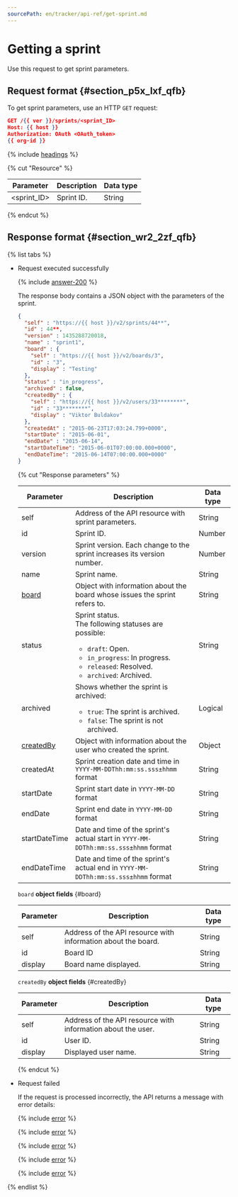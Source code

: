 ```yaml
---
sourcePath: en/tracker/api-ref/get-sprint.md
---
```

# Getting a sprint

Use this request to get sprint parameters.

## Request format {#section_p5x_lxf_qfb}

To get sprint parameters, use an HTTP `GET` request:

```json
GET /{{ ver }}/sprints/<sprint_ID>
Host: {{ host }}
Authorization: OAuth <OAuth_token>
{{ org-id }}
```

{% include [headings](../_includes/tracker/api/headings.md) %}

{% cut "Resource" %}

| Parameter | Description | Data type |
--- | --- | ---
| \<sprint_ID\> | Sprint ID. | String |

{% endcut %}

## Response format {#section_wr2_2zf_qfb}

{% list tabs %}

- Request executed successfully

   {% include [answer-200](../_includes/tracker/api/answer-200.md) %}

   The response body contains a JSON object with the parameters of the sprint.

   ```json
   {
     "self" : "https://{{ host }}/v2/sprints/44**",
     "id" : 44**,
     "version" : 1435288720018,
     "name" : "sprint1",
     "board" : {
       "self" : "https://{{ host }}/v2/boards/3",
       "id" : "3",
       "display" : "Testing"
     },
     "status" : "in_progress",
     "archived" : false,
     "createdBy" : {
       "self" : "https://{{ host }}/v2/users/33********",
       "id" : "33********",
       "display" : "Viktor Buldakov"
     },
     "createdAt" : "2015-06-23T17:03:24.799+0000",
     "startDate" : "2015-06-01",
     "endDate" : "2015-06-14",
     "startDateTime": "2015-06-01T07:00:00.000+0000",
     "endDateTime": "2015-06-14T07:00:00.000+0000"
   }
   ```

   {% cut "Response parameters" %}

   | Parameter | Description | Data type |
   -------- | -------- | ----------
   | self | Address of the API resource with sprint parameters. | String |
   | id | Sprint ID. | Number |
   | version | Sprint version. Each change to the sprint increases its version number. | Number |
   | name | Sprint name. | String |
   | [board](#board) | Object with information about the board whose issues the sprint refers to. | String |
   | status | Sprint status. <br/>The following statuses are possible:<ul><li>`draft`: Open.</li><li>`in_progress`: In progress.</li><li>`released`: Resolved.</li><li>`archived`: Archived.</li></ul> | String |
   | archived | Shows whether the sprint is archived:<ul><li>`true`: The sprint is archived.</li><li>`false`: The sprint is not archived.</li></ul> | Logical |
   | [createdBy](#createdBy) | Object with information about the user who created the sprint. | Object |
   | createdAt | Sprint creation date and time in ```YYYY-MM-DDThh:mm:ss.sss±hhmm``` format | String |
   | startDate | Sprint start date in ```YYYY-MM-DD``` format | String |
   | endDate | Sprint end date in ```YYYY-MM-DD``` format | String |
   | startDateTime | Date and time of the sprint's actual start in ```YYYY-MM-DDThh:mm:ss.sss±hhmm``` format | String |
   | endDateTime | Date and time of the sprint's actual end in ```YYYY-MM-DDThh:mm:ss.sss±hhmm``` format | String |

   `board` **object fields** {#board}

   | Parameter | Description | Data type |
   -------- | -------- | ----------
   | self | Address of the API resource with information about the board. | String |
   | id | Board ID | String |
   | display | Board name displayed. | String |

   `createdBy` **object fields** {#createdBy}

   | Parameter | Description | Data type |
   -------- | -------- | ----------
   | self | Address of the API resource with information about the user. | String |
   | id | User ID. | String |
   | display | Displayed user name. | String |

   {% endcut %}

- Request failed

   If the request is processed incorrectly, the API returns a message with error details:

   {% include [error](../_includes/tracker/api/answer-error-400.md) %}

   {% include [error](../_includes/tracker/api/answer-error-403.md) %}

   {% include [error](../_includes/tracker/api/answer-error-404.md) %}

   {% include [error](../_includes/tracker/api/answer-error-500.md) %}

   {% include [error](../_includes/tracker/api/answer-error-503.md) %}

{% endlist %}
